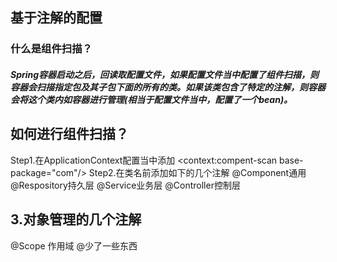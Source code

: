## 基于注解的配置
### 什么是组件扫描？
##### Spring容器启动之后，回读取配置文件，如果配置文件当中配置了组件扫描，则容器会扫描指定包及其子包下面的所有的类。如果该类包含了特定的注解，则容器会将这个类内如容器进行管理(相当于配置文件当中，配置了一个bean)。
## 如何进行组件扫描？
Step1.在ApplicationContext配置当中添加
<context:compent-scan base-package="com"/>
Step2.在类名前添加如下的几个注解
@Component通用
@Respository持久层
@Service业务层
@Controller控制层
## 3.对象管理的几个注解
@Scope 作用域
@少了一些东西
